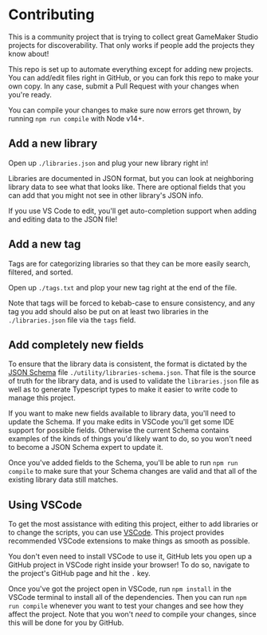 # Contributing

This is a community project that is trying to collect great GameMaker Studio projects for discoverability. That only works if people add the projects they know about!

This repo is set up to automate everything except for adding new projects. You can add/edit files right in GitHub, or you can fork this repo to make your own copy. In any case, submit a Pull Request with your changes when you're ready.

You can compile your changes to make sure now errors get thrown, by running `npm run compile` with Node v14+.

## Add a new library

Open up `./libraries.json` and plug your new library right in!

Libraries are documented in JSON format, but you can look at neighboring library data to see what that looks like. There are optional fields that you can add that you might not see in other library's JSON info.

If you use VS Code to edit, you'll get auto-completion support when adding and editing data to the JSON file!

## Add a new tag

Tags are for categorizing libraries so that they can be more easily search, filtered, and sorted.

Open up `./tags.txt` and plop your new tag right at the end of the file.

Note that tags will be forced to kebab-case to ensure consistency, and any tag you add should also be put on at least two libraries in the `./libraries.json` file via the `tags` field.

## Add completely new fields

To ensure that the library data is consistent, the format is dictated by the [JSON Schema](https://json-schema.org/) file `./utility/libraries-schema.json`. That file is the source of truth for the library data, and is used to validate the `libraries.json` file as well as to generate Typescript types to make it easier to write code to manage this project.

If you want to make new fields available to library data, you'll need to update the Schema. If you make edits in VSCode you'll get some IDE support for possible fields. Otherwise the current Schema contains examples of the kinds of things you'd likely want to do, so you won't need to become a JSON Schema expert to update it.

Once you've added fields to the Schema, you'll be able to run `npm run compile` to make sure that your Schema changes are valid and that all of the existing library data still matches.

## Using VSCode

To get the most assistance with editing this project, either to add libraries or to change the scripts, you can use [VSCode](https://code.visualstudio.com/). This project provides recommended VSCode extensions to make things as smooth as possible.

You don't even need to install VSCode to use it, GitHub lets you open up a GitHub project in VSCode right inside your browser! To do so, navigate to the project's GitHub page and hit the `.` key.

Once you've got the project open in VSCode, run `npm install` in the VSCode terminal to install all of the dependencies. Then you can run `npm run compile` whenever you want to test your changes and see how they affect the project. Note that you won't *need* to compile your changes, since this will be done for you by GitHub.